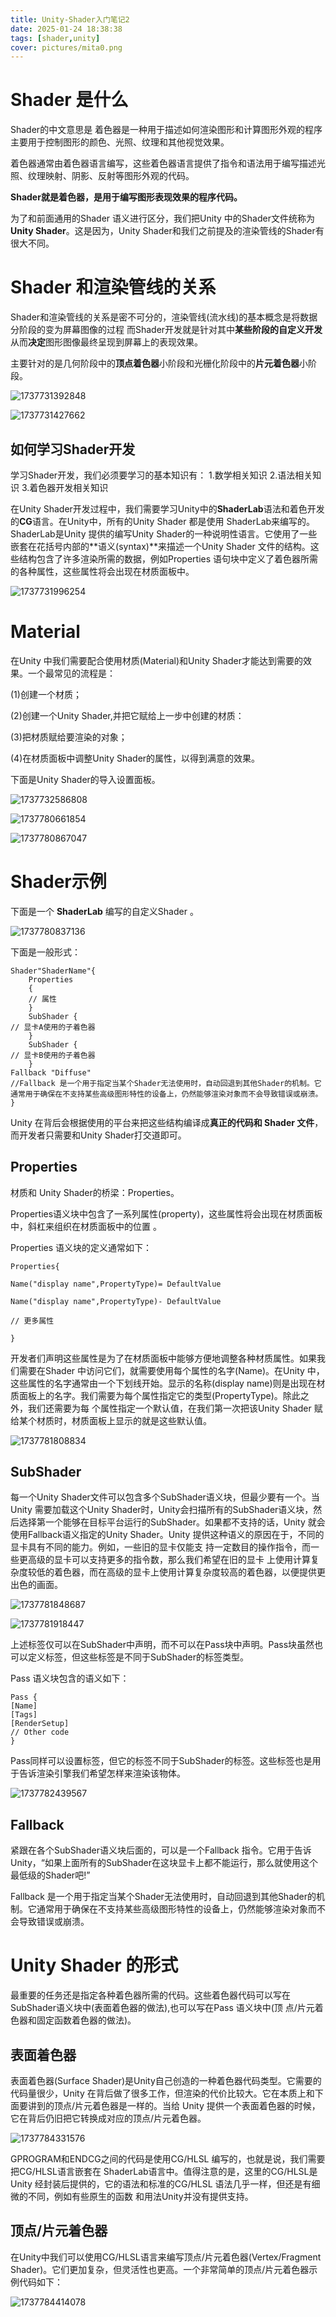 ```yaml
---
title: Unity-Shader入门笔记2
date: 2025-01-24 18:38:38
tags: [shader,unity]
cover: pictures/mita0.png
---
```


# Shader 是什么

Shader的中文意思是 着色器是一种用于描述如何渲染图形和计算图形外观的程序主要用于控制图形的颜色、光照、纹理和其他视觉效果。

着色器通常由着色器语言编写，这些着色器语言提供了指令和语法用于编写描述光照、纹理映射、阴影、反射等图形外观的代码。

**Shader就是着色器，是用于编写图形表现效果的程序代码。**

为了和前面通用的Shader 语义进行区分，我们把Unity 中的Shader文件统称为**Unity Shader**。这是因为，Unity Shader和我们之前提及的渲染管线的Shader有很大不同。

# Shader 和渲染管线的关系

Shader和渲染管线的关系是密不可分的，渲染管线(流水线)的基本概念是将数据分阶段的变为屏幕图像的过程
而Shader开发就是针对其中**某些阶段的自定义开发**从而**决定**图形图像最终呈现到屏幕上的表现效果。

主要针对的是几何阶段中的**顶点着色器**小阶段和光栅化阶段中的**片元着色器**小阶段。

![1737731392848](Unity-Shader%E5%85%A5%E9%97%A8%E7%AC%94%E8%AE%B02/1737731392848.png)

![1737731427662](Unity-Shader%E5%85%A5%E9%97%A8%E7%AC%94%E8%AE%B02/1737731427662.png)

## 如何学习Shader开发

学习Shader开发，我们必须要学习的基本知识有：
		1.数学相关知识
		2.语法相关知识
		3.着色器开发相关知识

在Unity Shader开发过程中，我们需要学习Unity中的**ShaderLab**语法和着色开发的**CG**语言。在Unity中，所有的Unity Shader 都是使用 ShaderLab来编写的。ShaderLab是Unity 提供的编写Unity Shader的一种说明性语言。它使用了一些嵌套在花括号内部的**语义(syntax)**来描述一个Unity Shader 文件的结构。这些结构包含了许多渲染所需的数据，例如Properties 语句块中定义了着色器所需的各种属性，这些属性将会出现在材质面板中。

![1737731996254](Unity-Shader%E5%85%A5%E9%97%A8%E7%AC%94%E8%AE%B02/1737731996254.png)





# Material

在Unity 中我们需要配合使用材质(Material)和Unity Shader才能达到需要的效果。一个最常见的流程是： 

(1)创建一个材质； 

(2)创建一个Unity Shader,并把它赋给上一步中创建的材质： 

(3)把材质赋给要渲染的对象； 

(4)在材质面板中调整Unity Shader的属性，以得到满意的效果。

下面是Unity Shader的导入设置面板。

![1737732586808](Unity-Shader%E5%85%A5%E9%97%A8%E7%AC%94%E8%AE%B02/1737732586808.png)

![1737780661854](Unity-Shader%E5%85%A5%E9%97%A8%E7%AC%94%E8%AE%B02/1737780661854.png)

![1737780867047](Unity-Shader%E5%85%A5%E9%97%A8%E7%AC%94%E8%AE%B02/1737780867047.png)

#  Shader示例

下面是一个 **ShaderLab** 编写的自定义Shader 。

![1737780837136](Unity-Shader%E5%85%A5%E9%97%A8%E7%AC%94%E8%AE%B02/1737780837136.png)

下面是一般形式：

```shaderlab
Shader"ShaderName"{
	Properties
	{
	// 属性
	}
	SubShader {
// 显卡A使用的子着色器
	}
	SubShader {
// 显卡B使用的子着色器
	}
Fallback "Diffuse"
//Fallback 是一个用于指定当某个Shader无法使用时，自动回退到其他Shader的机制。它通常用于确保在不支持某些高级图形特性的设备上，仍然能够渲染对象而不会导致错误或崩溃。
}

```

Unity 在背后会根据使用的平台来把这些结构编译成**真正的代码和 Shader 文件**，而开发者只需要和Unity Shader打交道即可。

## Properties

材质和 Unity Shader的桥梁：Properties。

Properties语义块中包含了一系列属性(property)，这些属性将会出现在材质面板中，斜杠来组织在材质面板中的位置 。

Properties 语义块的定义通常如下： 

```
Properties{

Name("display name",PropertyType)= DefaultValue 

Name("display name",PropertyType)- DefaultValue 

// 更多属性 

}
```

开发者们声明这些属性是为了在材质面板中能够方便地调整各种材质属性。如果我们需要在Shader 中访问它们，就需要使用每个属性的名字(Name)。在Unity 中，这些属性的名字通常由一个下划线开始。显示的名称(display name)则是出现在材质面板上的名字。我们需要为每个属性指定它的类型(PropertyType)。除此之外，我们还需要为每 个属性指定一个默认值，在我们第一次把该Unity Shader 赋给某个材质时，材质面板上显示的就是这些默认值。

![1737781808834](Unity-Shader%E5%85%A5%E9%97%A8%E7%AC%94%E8%AE%B02/1737781808834.png)

## SubShader

每一个Unity Shader文件可以包含多个SubShader语义块，但最少要有一个。当Unity 需要加载这个Unity Shader时，Unity会扫描所有的SubShader语义块，然后选择第一个能够在目标平台运行的SubShader。如果都不支持的话，Unity 就会使用Fallback语义指定的Unity Shader。Unity 提供这种语义的原因在于，不同的显卡具有不同的能力。例如，一些旧的显卡仅能支 持一定数目的操作指令，而一些更高级的显卡可以支持更多的指令数，那么我们希望在旧的显卡 上使用计算复杂度较低的着色器，而在高级的显卡上使用计算复杂度较高的着色器，以便提供更出色的画面。

![1737781848687](Unity-Shader%E5%85%A5%E9%97%A8%E7%AC%94%E8%AE%B02/1737781848687.png)

![1737781918447](Unity-Shader%E5%85%A5%E9%97%A8%E7%AC%94%E8%AE%B02/1737781918447.png)

上述标签仅可以在SubShader中声明，而不可以在Pass块中声明。Pass块虽然也可以定义标签，但这些标签是不同于SubShader的标签类型。

Pass 语义块包含的语义如下：

```
Pass {
[Name]
[Tags]
[RenderSetup]
// Other code
}
```

Pass同样可以设置标签，但它的标签不同于SubShader的标签。这些标签也是用于告诉渲染引擎我们希望怎样来渲染该物体。

![1737782439567](Unity-Shader%E5%85%A5%E9%97%A8%E7%AC%94%E8%AE%B02/1737782439567.png)



## Fallback

紧跟在各个SubShader语义块后面的，可以是一个Fallback 指令。它用于告诉Unity，“如果上面所有的SubShader在这块显卡上都不能运行，那么就使用这个最低级的Shader吧!”

Fallback 是一个用于指定当某个Shader无法使用时，自动回退到其他Shader的机制。它通常用于确保在不支持某些高级图形特性的设备上，仍然能够渲染对象而不会导致错误或崩溃。

# Unity Shader 的形式

最重要的任务还是指定各种着色器所需的代码。这些着色器代码可以写在SubShader语义块中(表面着色器的做法),也可以写在Pass 语义块中(顶 点/片元着色器和固定函数着色器的做法)。

## 表面着色器

表面着色器(Surface Shader)是Unity自己创造的一种着色器代码类型。它需要的代码量很少，Unity 在背后做了很多工作，但渲染的代价比较大。它在本质上和下面要讲到的顶点/片元着色器是一样的。当给 Unity 提供一个表面着色器的时候，它在背后仍旧把它转换成对应的顶点/片元着色器。

![1737784331576](Unity-Shader%E5%85%A5%E9%97%A8%E7%AC%94%E8%AE%B02/1737784331576.png)

GPROGRAM和ENDCG之间的代码是使用CG/HLSL 编写的，也就是说，我们需要把CG/HLSL语言嵌套在 ShaderLab语言中。值得注意的是，这里的CG/HLSL是Unity 经封装后提供的，它的语法和标准的CG/HLSL 语法几乎一样，但还是有细微的不同，例如有些原生的函数 和用法Unity并没有提供支持。

## 顶点/片元着色器

在Unity中我们可以使用CG/HLSL语言来编写顶点/片元着色器(Vertex/Fragment Shader)。它们更加复杂，但灵活性也更高。一个非常简单的顶点/片元着色器示例代码如下：

![1737784414078](Unity-Shader%E5%85%A5%E9%97%A8%E7%AC%94%E8%AE%B02/1737784414078.png)

